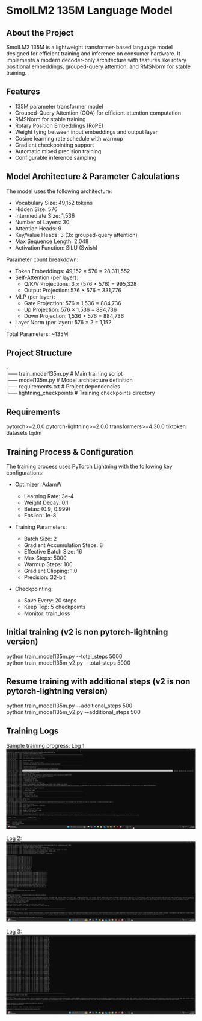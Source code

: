 # SmolLM2 135M Language Model

## About the Project
SmolLM2 135M is a lightweight transformer-based language model designed for efficient training and inference on consumer hardware. It implements a modern decoder-only architecture with features like rotary positional embeddings, grouped-query attention, and RMSNorm for stable training.

## Features
- 135M parameter transformer model
- Grouped-Query Attention (GQA) for efficient attention computation
- RMSNorm for stable training
- Rotary Position Embeddings (RoPE)
- Weight tying between input embeddings and output layer
- Cosine learning rate schedule with warmup
- Gradient checkpointing support
- Automatic mixed precision training
- Configurable inference sampling

## Model Architecture & Parameter Calculations
The model uses the following architecture:
- Vocabulary Size: 49,152 tokens
- Hidden Size: 576
- Intermediate Size: 1,536
- Number of Layers: 30
- Attention Heads: 9
- Key/Value Heads: 3 (3x grouped-query attention)
- Max Sequence Length: 2,048
- Activation Function: SiLU (Swish)

Parameter count breakdown:
- Token Embeddings: 49,152 × 576 = 28,311,552
- Self-Attention (per layer):
  - Q/K/V Projections: 3 × (576 × 576) = 995,328
  - Output Projection: 576 × 576 = 331,776
- MLP (per layer):
  - Gate Projection: 576 × 1,536 = 884,736
  - Up Projection: 576 × 1,536 = 884,736
  - Down Projection: 1,536 × 576 = 884,736
- Layer Norm (per layer): 576 × 2 = 1,152

Total Parameters: ~135M

## Project Structure 
.  
├── train_model135m.py # Main training script  
├── model135m.py # Model architecture definition  
├── requirements.txt # Project dependencies  
└── lightning_checkpoints # Training checkpoints directory  

## Requirements
pytorch>=2.0.0
pytorch-lightning>=2.0.0
transformers>=4.30.0
tiktoken
datasets
tqdm

## Training Process & Configuration
The training process uses PyTorch Lightning with the following key configurations:

- Optimizer: AdamW
  - Learning Rate: 3e-4
  - Weight Decay: 0.1
  - Betas: (0.9, 0.999)
  - Epsilon: 1e-8

- Training Parameters:
  - Batch Size: 2
  - Gradient Accumulation Steps: 8
  - Effective Batch Size: 16
  - Max Steps: 5000
  - Warmup Steps: 100
  - Gradient Clipping: 1.0
  - Precision: 32-bit

- Checkpointing:
  - Save Every: 20 steps
  - Keep Top: 5 checkpoints
  - Monitor: train_loss

## Initial training (v2 is non pytorch-lightning version)
python train_model135m.py --total_steps 5000  
python train_model135m_v2.py --total_steps 5000
 
## Resume training with additional steps (v2 is non pytorch-lightning version)
python train_model135m.py --additional_steps 500  
python train_model135m_v2.py --additional_steps 500

## Training Logs

Sample training progress:
Log 1
![Training Log 1](./images/training-scr1.png?raw=true "Training Log 1")

Log 2:
![Training Log 2](./images/training-scr7.png?raw=true "Training Log 2")

Log 3:
![Training Log 2](./images/training-scr8.png?raw=true "Training Log 3")
